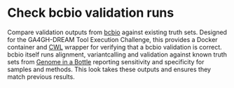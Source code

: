 # Check bcbio validation runs

Compare validation outputs from [bcbio](http://bcb.io) against existing
truth sets. Designed for the GA4GH-DREAM Tool Execution Challenge, this provides
a Docker container and [CWL](http://www.commonwl.org/) wrapper for verifying
that a bcbio validation is correct. bcbio itself runs alignment, variantcalling
and validation against known truth sets from [Genome in a Bottle](http://jimb.stanford.edu/giab)
reporting sensitivity and specificity for samples and methods. This look takes
these outputs and ensures they match previous results.
